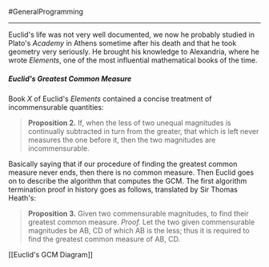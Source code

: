 #GeneralProgramming 

---
Euclid's life was not very well documented, we now he probably studied in Plato's *Academy* in Athens sometime after his death and that he took geometry very seriously. He brought his knowledge to Alexandria, where he wrote *Elements*, one of the most influential mathematical books of the time. 

##### *Euclid's Greatest Common Measure*
Book *X* of Euclid's *Elements* contained a concise treatment of incommensurable quantities:

> **Proposition 2.** If, when the less of two unequal magnitudes is continually subtracted in turn from the greater, that which is left never measures the one before it, then the two magnitudes are incommensurable.

Basically saying that if our procedure of finding the greatest common measure never ends, then there is no common measure. Then Euclid goes on to describe the algorithm that computes the GCM. The first algorithm termination proof in history goes as follows, translated by Sir Thomas Heath's:

> **Proposition 3.** Given two commensurable magnitudes, to find their greatest common measure.
> *Proof.*
> Let the two given commensurable magnitudes be AB, CD of which AB is the less; thus it is required to find the greatest common measure of AB, CD.

[[Euclid's GCM Diagram]]

